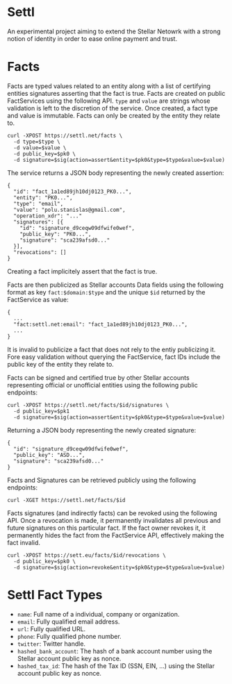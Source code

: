 # Settl

An experimental project aiming to extend the Stellar Netowrk with a strong
notion of identity in order to ease online payment and trust.

# Facts

Facts are typed values related to an entity along with a list of certifying
entities signatures asserting that the fact is true. Facts are created on
public FactServices using the following API. `type` and `value` are strings
whose validation is left to the discretion of the service. Once created, a fact
type and value is immutable. Facts can only be created by the entity they
relate to.

```
curl -XPOST https://settl.net/facts \
  -d type=$type \
  -d value=$value \
  -d public_key=$pk0 \
  -d signature=$sig(action=assert&entity=$pk0&type=$type&value=$value)
```

The service returns a JSON body representing the newly created assertion:

```
{
  "id": "fact_1a1ed89jh10dj0123_PK0...",
  "entity": "PK0...",
  "type": "email",
  "value": "polu.stanislas@gmail.com",
  "operation_xdr": "..."
  "signatures": [{
    "id": "signature_d9ceqw09dfwife0wef",
    "public_key": "PK0...",
    "signature": "sca239afsd0..."
  }],
  "revocations": []
}
```
Creating a fact implicitely assert that the fact is true.

Facts are then publicized as Stellar accounts Data fields using the following
format as key `fact:$domain:$type` and the unique `$id` returned by the
FactService as value:

```
{
  ...
  "fact:settl.net:email": "fact_1a1ed89jh10dj0123_PK0...",
  ...
}

```
It is invalid to publicize a fact that does not rely to the entiy publicizing
it.  Fore easy validation without querying the FactService, fact IDs include
the public key of the entity they relate to.

Facts can be signed and certified true by other Stellar accounts representing
official or unofficial entities using the following public endpoints:

```
curl -XPOST https://settl.net/facts/$id/signatures \
  -d public_key=$pk1
  -d signature=$sig(action=assert&entity=$pk0&type=$type&value=$value)
```

Returning a JSON body representing the newly created signature:
```
{
  "id": "signature_d9ceqw09dfwife0wef",
  "public_key": "ASD...",
  "signature": "sca239afsd0..."
}
```

Facts and Signatures can be retrieved publicly using the following endpoints:

```
curl -XGET https://settl.net/facts/$id
```

Facts signatures (and indirectly facts) can be revoked using the following API.
Once a revocation is made, it permanently invalidates all previous and future
signatures on this particular fact. If the fact owner revokes it, it
permanently hides the fact from the FactService API, effectively making the
fact invalid.

```
curl -XPOST https://sett.eu/facts/$id/revocations \
  -d public_key=$pk0 \
  -d signature=$sig(action=revoke&entity=$pk0&type=$type&value=$value)
```

# Settl Fact Types

- `name`: Full name of a individual, company or organization.
- `email`: Fully qualified email address.
- `url`: Fully qualified URL.
- `phone`: Fully qualified phone number.
- `twitter`: Twitter handle.
- `hashed_bank_account`: The hash of a bank account number using the Stellar
   account public key as nonce.
- `hashed_tax_id`: The hash of the Tax ID (SSN, EIN, ...) using the Stellar
   account public key as nonce.

